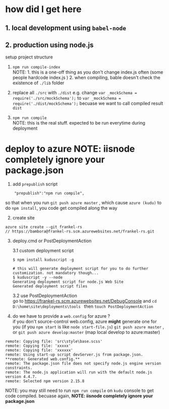 # how did I get here

## 1. local development using `babel-node`
## 2. production using node.js
setup project structure
1. `npm run compile-index`  
    NOTE:   1. this is a one-off thing as you don't change index.js often (some people hardcode index.js )
            2. when compiling, bable doesn't check the existence of `./lib` folder
2.  replace all `./src` with  `./dist` 
    e.g. change `var _mockSchema = require('./src/mockSchema');` to `var _mockSchema = require('./dist/mockSchema');`
    becuase we want to call compiled result `dist`

4. `npm run compile`  
    NOTE: 
            this is the real stuff. expected to be run everytime during deployment


# deploy to azure  **NOTE: iisnode completely ignore your package.json**

1. add `prepublish` script 
```
    "prepublish":"npm run compile",
```
so that when you run `git push azure master` , which cause `azure (kudu)` to do `npm install`, you code get compiled along the way


2. create site
```
azure site create --git frankel-rs
// https://bambora@frankel-rs.scm.azurewebsites.net/frankel-rs.git
```

3. deploy.cmd or PostDeploymentAction

    3.1 custom deployment script
    ```
    $ npm install kuduscript -g

    # this will generate deployment script for you to do further customization. not mandatory though...
    $ kuduscript -y --node
    Generating deployment script for node.js Web Site
    Generated deployment script files
    ```
    3.2 use PostDeploymentAction  
        go to https://frankel-rs.scm.azurewebsites.net/DebugConsole 
        and `cd D:\home\site\deployments\tools ` then `touch PostDeploymentAction`

4. do we have to provide a `web.config` for azure ?  
if you don't source-control web.config, azure **might** generate one for you (if you `npm start` is like `node start-file.js`)
`git push azure master`  , or `git push azure develop:master` (map local develop to azure:master)

```
remote: Copying file: 'src\style\base.scss'  
remote: Copying file: 'xxxxx'   
remote: Copying file: 'xxxxxx'
remote: Using start-up script devServer.js from package.json. 
**remote: Generated web.config.**  
remote: The package.json file does not specify node.js engine version constraints.  
remote: The node.js application will run with the default node.js version 4.4.7.    
remote: Selected npm version 2.15.8     
```


NOTE:   you may still need to run `npm run compile` on `kudu` console to get code compiled. becuase again, **NOTE: iisnode completely ignore your package.json**